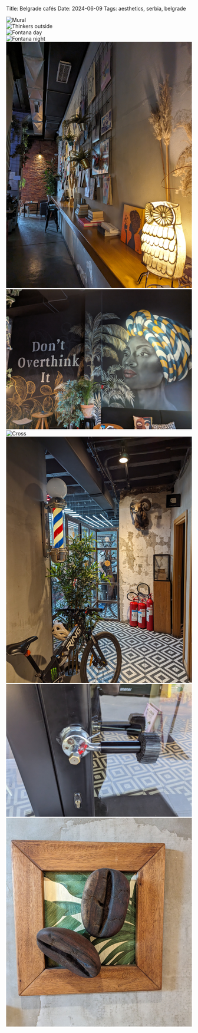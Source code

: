 Title: Belgrade cafés
Date: 2024-06-09
Tags: aesthetics, serbia, belgrade

<div class="masonry-grid">
  <div class="grid-item"><img src="/static/img/belgrade-cafes/mural.jpg" alt="Mural"></div>
  <div class="grid-item"><img src="/static/img/belgrade-cafes/thinkers_outside.jpg" alt="Thinkers outside"></div>
  <div class="grid-item"><img src="/static/img/belgrade-cafes/fontana_day.jpg" alt="Fontana day"></div>
  <div class="grid-item"><img src="/static/img/belgrade-cafes/fontana_night.jpg" alt="Fontana night"></div>
  <div class="grid-item"><img src="/static/img/belgrade-cafes/thinkers_corridor.jpg" alt="Thinkers corridor"></div>
  <div class="grid-item"><img src="/static/img/belgrade-cafes/thinkers_hall.jpg" alt="Thinkers hall"></div>
  <div class="grid-item"><img src="/static/img/belgrade-cafes/cross.jpg" alt="Cross"></div>
  <div class="grid-item"><img src="/static/img/belgrade-cafes/barber.jpg" alt="Barber"></div>
  <div class="grid-item"><img src="/static/img/belgrade-cafes/handle.jpg" alt="Handle"></div>
  <div class="grid-item"><img src="/static/img/belgrade-cafes/beans.jpg" alt="Beans"></div>
</div>

